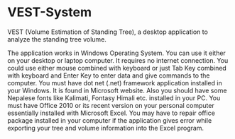 # VEST-System
VEST (Volume Estimation of Standing Tree), a desktop application to analyze the standing tree volume.

The application works in Windows Operating System. You can use it either on your desktop or laptop computer. It requires no internet connection. You could use either mouse combined with keyboard or just Tab Key combined with keyboard and Enter Key to enter data and give commands to the computer.
You must have dot net (.net) framework application installed in your Windows. It is found in Microsoft website. Also you should have some Nepalese fonts like Kalimati, Fontasy Himali etc. installed in your PC. You must have Office 2010 or its recent version on your personal computer essentially installed with Microsoft Excel. You may have to repair office package installed in your computer if the application gives error while exporting your tree and volume information into the Excel program. 
